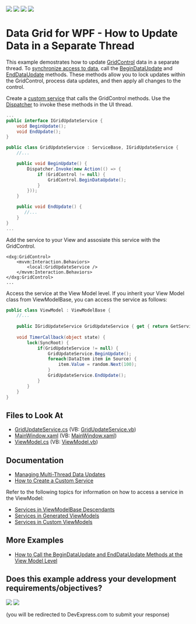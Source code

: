 <!-- default badges list -->
![](https://img.shields.io/endpoint?url=https://codecentral.devexpress.com/api/v1/VersionRange/128650029/21.1.5%2B)
[![](https://img.shields.io/badge/Open_in_DevExpress_Support_Center-FF7200?style=flat-square&logo=DevExpress&logoColor=white)](https://supportcenter.devexpress.com/ticket/details/E3322)
[![](https://img.shields.io/badge/📖_How_to_use_DevExpress_Examples-e9f6fc?style=flat-square)](https://docs.devexpress.com/GeneralInformation/403183)
[![](https://img.shields.io/badge/💬_Leave_Feedback-feecdd?style=flat-square)](#does-this-example-address-your-development-requirementsobjectives)
<!-- default badges end -->

# Data Grid for WPF - How to Update Data in a Separate Thread

This example demostrates how to update [GridControl](https://docs.devexpress.com/WPF/DevExpress.Xpf.Grid.GridControl) data in a separate thread. To
[synchronize access to data](https://docs.devexpress.com/WPF/11765/controls-and-libraries/data-grid/performance-improvement/manage-multi-thread-data-updates#lock-gridcontrol-updates-to-synchronize-access-to-data), call the [BeginDataUpdate](https://docs.devexpress.com/WPF/DevExpress.Xpf.Grid.DataControlBase.BeginDataUpdate) and [EndDataUpdate](https://docs.devexpress.com/WPF/DevExpress.Xpf.Grid.DataControlBase.EndDataUpdate) methods. These methods allow you to lock updates within the GridControl, process data updates, and then apply all changes to the control.

Create a [custom service](https://docs.devexpress.com/WPF/16920/mvvm-framework/services/how-to-create-a-custom-service) that calls the GridControl methods. Use the [Dispatcher](https://docs.microsoft.com/en-us/dotnet/api/system.windows.threading.dispatcher) to invoke these methods in the UI thread.

```cs
...
public interface IGridUpdateService {
    void BeginUpdate();
    void EndUpdate();
}

public class GridUpdateService : ServiceBase, IGridUpdateService {
    //...

    public void BeginUpdate() {
        Dispatcher.Invoke(new Action(() => {
            if (GridControl != null) {
                GridControl.BeginDataUpdate();
            }
        }));
    }

    public void EndUpdate() {
       //...
    }
}
...
```

Add the service to your View and assosiate this service with the GridControl. 
```xaml
<dxg:GridControl>
    <mvvm:Interaction.Behaviors>
        <local:GridUpdateService />
    </mvvm:Interaction.Behaviors>
</dxg:GridControl>
...
```

Access the service at the View Model level. If you inherit your View Model class from ViewModelBase, you can access the service as follows:

```cs
public class ViewModel : ViewModelBase {
    //...
    
    public IGridUpdateService GridUpdateService { get { return GetService<IGridUpdateService>(); } }
    
    void TimerCallback(object state) {
        lock(SyncRoot) {
            if(GridUpdateService != null) {
                GridUpdateService.BeginUpdate();
                foreach(DataItem item in Source) {
                    item.Value = random.Next(100);
                }
                GridUpdateService.EndUpdate();
            }
        }
    }
}
```

## Files to Look At

* [GridUpdateService.cs](./CS/GridUpdateService.cs) (VB: [GridUpdateService.vb](./VB/GridUpdateService.vb))
* [MainWindow.xaml](./CS/MainWindow.xaml) (VB: [MainWindow.xaml](./VB/MainWindow.xaml))
* [ViewModel.cs](./CS/ViewModel.cs) (VB: [ViewModel.vb](./VB/ViewModel.vb))

## Documentation

- [Managing Multi-Thread Data Updates](https://docs.devexpress.com/WPF/11765/controls-and-libraries/data-grid/binding-to-data/managing-multi-thread-data-updates)
- [How to Create a Custom Service](https://docs.devexpress.com/WPF/16920/mvvm-framework/services/how-to-create-a-custom-service)

Refer to the following topics for information on how to access a service in the ViewModel:
- [Services in ViewModelBase Descendants](https://docs.devexpress.com/WPF/17446/mvvm-framework/services/services-in-viewmodelbase-descendants)
- [Services in Generated ViewModels](https://docs.devexpress.com/WPF/17447/mvvm-framework/services/services-in-generated-view-model)
- [Services in Custom ViewModels](https://docs.devexpress.com/WPF/17450/mvvm-framework/services/services-in-custom-viewmodels)

## More Examples
- [How to Call the BeginDataUpdate and EndDataUpdate Methods at the View Model Level](https://github.com/DevExpress-Examples/how-to-call-data-grid-BeginDataUpdate-and-EndDataUpdate-at-the-view-model-level)
<!-- feedback -->
## Does this example address your development requirements/objectives?

[<img src="https://www.devexpress.com/support/examples/i/yes-button.svg"/>](https://www.devexpress.com/support/examples/survey.xml?utm_source=github&utm_campaign=wpf-data-grid-update-data-in-a-separate-thread&~~~was_helpful=yes) [<img src="https://www.devexpress.com/support/examples/i/no-button.svg"/>](https://www.devexpress.com/support/examples/survey.xml?utm_source=github&utm_campaign=wpf-data-grid-update-data-in-a-separate-thread&~~~was_helpful=no)

(you will be redirected to DevExpress.com to submit your response)
<!-- feedback end -->
